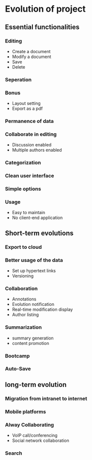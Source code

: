 # Evolution of project
 

## Essential functionalities
### Editing
* Create a document
* Modify a document
* Save
* Delete

### Seperation
### Bonus
* Layout setting
* Export as a pdf

### Permanence of data
### Collaborate in editing
* Discussion enabled
* Multiple authors enabled

### Categorization
### Clean user interface
### Simple options
### Usage
* Easy to maintain
* No client-end application

## Short-term evolutions

### Export to cloud
### Better usage of the data
* Set up hypertext links
* Versioning

### Collaboration
* Annotations
* Evolution notification
* Real-time modification display
* Author listing

### Summarization
* summary generation
* content promotion

### Bootcamp
### Auto-Save

## long-term evolution
### Migration from intranet to internet
### Mobile platforms
### Alway Collaborating
* VoIP call/conferencing
* Social network collaboration

### Search
